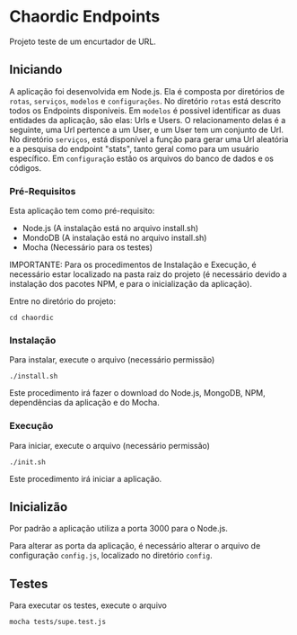# Chaordic Endpoints

Projeto teste de um encurtador de URL.


## Iniciando

A aplicação foi desenvolvida em Node.js. Ela é composta por diretórios de `rotas`, `serviços`, `modelos` e `configurações`. No diretório `rotas` está descrito todos os Endpoints disponíveis. Em `modelos` é possivel identificar as duas entidades da aplicação, são elas: Urls e Users. O relacionamento delas é a seguinte, uma Url pertence a um User, e um User tem um conjunto de Url. No diretório `serviços`, está disponível a função para gerar uma Url aleatória e a pesquisa do endpoint "stats", tanto geral como para um usuário específico. Em `configuração` estão os arquivos do banco de dados e os códigos.


### Pré-Requisitos

Esta aplicação tem como pré-requisito:
* Node.js (A instalação está no arquivo install.sh)
* MondoDB (A instalação está no arquivo install.sh)
* Mocha (Necessário para os testes)

IMPORTANTE: Para os procedimentos de Instalação e Execução, é necessário estar localizado na pasta raiz do projeto (é necessário devido a instalação dos pacotes NPM, e para o inicialização da aplicação).

Entre no diretório do projeto:

```
cd chaordic
```


### Instalação

Para instalar, execute o arquivo (necessário permissão)

```
./install.sh
```

Este procedimento irá fazer o download do Node.js, MongoDB, NPM, dependências da aplicação e do Mocha.


### Execução

Para iniciar, execute o arquivo (necessário permissão)

```
./init.sh
```

Este procedimento irá iniciar a aplicação.


## Inicializão

Por padrão a aplicação utiliza a porta 3000 para o Node.js.

Para alterar as porta da aplicação, é necessário alterar o arquivo de configuração `config.js`, localizado no diretório `config`.


## Testes

Para executar os testes, execute o arquivo

```
mocha tests/supe.test.js
```
